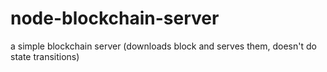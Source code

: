 # node-blockchain-server
a simple blockchain server (downloads block and serves them, doesn't do state transitions)
